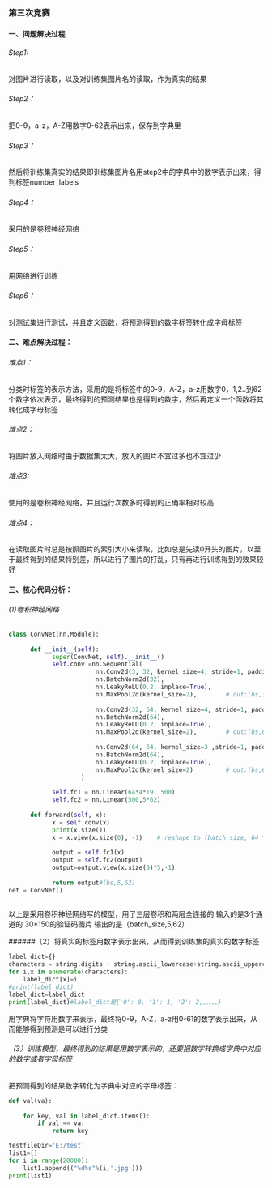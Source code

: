### 第三次竞赛 
####  一、问题解决过程
###### Step1:
对图片进行读取，以及对训练集图片名的读取，作为真实的结果
###### Step2：
把0-9，a-z，A-Z用数字0-62表示出来，保存到字典里
###### Step3：
然后将训练集真实的结果即训练集图片名用step2中的字典中的数字表示出来，得到标签number_labels
###### Step4：
采用的是卷积神经网络
###### Step5：
用网络进行训练
###### Step6：
对测试集进行测试，并且定义函数，将预测得到的数字标签转化成字母标签 
#### 二、难点解决过程：
###### 难点1：
分类时标签的表示方法，采用的是将标签中的0-9，A-Z，a-z用数字0，1,2..到62个数字依次表示，最终得到的预测结果也是得到的数字，然后再定义一个函数将其转化成字母标签
###### 难点2：
将图片放入网络时由于数据集太大，放入的图片不宜过多也不宜过少
###### 难点3:
使用的是卷积神经网络，并且运行次数多时得到的正确率相对较高
###### 难点4：
在读取图片时总是按照图片的索引大小来读取，比如总是先读0开头的图片，以至于最终得到的结果特别差，所以进行了图片的打乱，只有再进行训练得到的效果较好
#### 三、核心代码分析：
###### (1)卷积神经网络
`````python
class ConvNet(nn.Module):
      
      def __init__(self):
            super(ConvNet, self).__init__()
            self.conv =nn.Sequential(
                        nn.Conv2d(3, 32, kernel_size=4, stride=1, padding=2), # in:(bs,3,30,150)
                        nn.BatchNorm2d(32),
                        nn.LeakyReLU(0.2, inplace=True),     
                        nn.MaxPool2d(kernel_size=2),        # out:(bs,32,15,75)
                        
                        nn.Conv2d(32, 64, kernel_size=4, stride=1, padding=2),
                        nn.BatchNorm2d(64),
                        nn.LeakyReLU(0.2, inplace=True),
                        nn.MaxPool2d(kernel_size=2),        # out:(bs,64,8,38)
                        
                        nn.Conv2d(64, 64, kernel_size=3 ,stride=1, padding=1),
                        nn.BatchNorm2d(64),
                        nn.LeakyReLU(0.2, inplace=True),     
                        nn.MaxPool2d(kernel_size=2)         # out:(bs,64,4,19)
                    )
      
            self.fc1 = nn.Linear(64*4*19, 500)
            self.fc2 = nn.Linear(500,5*62)
      
      def forward(self, x):
            x = self.conv(x)
            print(x.size())
            x = x.view(x.size(0), -1)    # reshape to (batch_size, 64 *4 * 19)
            
            output = self.fc1(x)
            output = self.fc2(output)
            output=output.view(x.size(0)*5,-1)
            
            return output#(bs,5,62)
net = ConvNet()
 
`````
以上是采用卷积神经网络写的模型，用了三层卷积和两层全连接的
输入的是3个通道的 30*150的验证码图片
输出的是（batch_size,5,62）

######（2）将真实的标签用数字表示出来，从而得到训练集的真实的数字标签
```python
label_dict={}
characters = string.digits + string.ascii_lowercase+string.ascii_uppercase
for i,x in enumerate(characters):
    label_dict[x]=i
#print(label_dict)
label_dict=label_dict
print(label_dict)#label_dict是{'0': 0, '1': 1, '2': 2,。。。。。} 
```
用字典将字符用数字来表示，最终将0-9，A-Z，a-z用0-61的数字表示出来，从而能够得到预测是可以进行分类

###### （3）训练模型，最终得到的结果是用数字表示的，还要把数字转换成字典中对应的数字或者字母标签

把预测得到的结果数字转化为字典中对应的字母标签：
```python
def val(va):
    
    for key, val in label_dict.items():
        if val == va:
            return key

testfileDir='E:/test'
list1=[]
for i in range(20000):
    list1.append(("%d%s"%(i,'.jpg')))
print(list1) 
```













